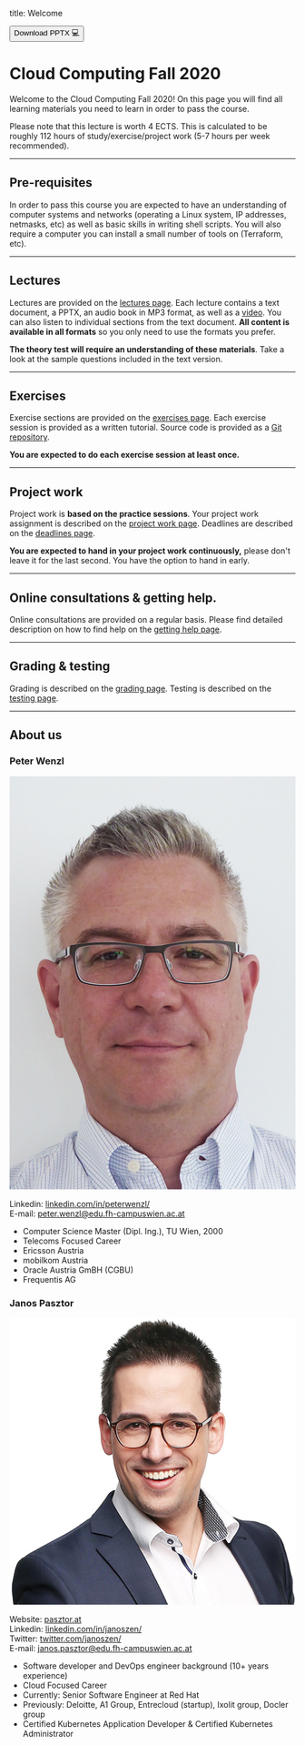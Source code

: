 title: Welcome

<div class="download">
<a href="about.pptx"><button>Download PPTX 💻</button></a>
</div>

<h1>Cloud Computing Fall 2020</h1>

Welcome to the Cloud Computing Fall 2020! On this page you will find all learning materials you need to learn in order to pass the course.

Please note that this lecture is worth 4 ECTS. This is calculated to be roughly 112 hours of study/exercise/project work (5-7 hours per week recommended).

---

## Pre-requisites

In order to pass this course you are expected to have an understanding of computer systems and networks (operating a Linux system, IP addresses, netmasks, etc) as well as basic skills in writing shell scripts. You will also require a computer you can install a small number of tools on (Terraform, etc).

---

## Lectures

Lectures are provided on the [lectures page](/lectures). Each lecture contains a text document, a PPTX, an audio book in MP3 format, as well as a [video](https://www.youtube.com/channel/UC4U8FauY-SiYQJAbwDA_68g/). You can also listen to individual sections from the text document. **All content is available in all formats** so you only need to use the formats you prefer.

**The theory test will require an understanding of these materials**. Take a look at the sample questions included in the text version. 

---

## Exercises

Exercise sections are provided on the [exercises page](/exercises/). Each exercise session is provided as a written tutorial. Source code is provided as a [Git repository](https://github.com/FH-Cloud-Computing).

**You are expected to do each exercise session at least once.**

---

## Project work

Project work is **based on the practice sessions**. Your project work assignment is described on the [project work page](/projectwork). Deadlines are described on the [deadlines page](/deadlines).

**You are expected to hand in your project work continuously,** please don't leave it for the last second. You have the option to hand in early.

---

## Online consultations & getting help.

Online consultations are provided on a regular basis. Please find detailed description on how to find help on the [getting help page](/help).

---

## Grading & testing

Grading is described on the [grading page](/grading). Testing is described on the [testing page](/testing).

---

## About us

### Peter Wenzl

<aside>
<img src="peter-wenzl.jpg" alt="A photo of Peter Wenzl, a middle aged man with short gray hair and square glasses." />
</aside>

Linkedin: [linkedin.com/in/peterwenzl/](https://www.linkedin.com/in/peterwenzl/) <br />
E-mail: [peter.wenzl@edu.fh-campuswien.ac.at](mailto:peter.wenzl@edu.fh-campuswien.ac.at)

- Computer Science Master (Dipl. Ing.), TU Wien, 2000
- Telecoms Focused Career
- Ericsson Austria
- mobilkom Austria
- Oracle Austria GmBH (CGBU)
- Frequentis AG

### Janos Pasztor

<aside>
<img src="janos-pasztor.jpg" alt="A photo of Janos Pasztor, a man in his thirties with short, dark brown hair and round glasses." />
</aside>

Website: [pasztor.at](https://pasztor.at) <br />
Linkedin: [linkedin.com/in/janoszen/](https://www.linkedin.com/in/janoszen/) <br />
Twitter: [twitter.com/janoszen/](https://twitter.com/janoszen/) <br />
E-mail: [janos.pasztor@edu.fh-campuswien.ac.at](mailto:janos.pasztor@edu.fh-campuswien.ac.at) <br />

- Software developer and DevOps engineer background (10+ years experience)
- Cloud Focused Career
- Currently: Senior Software Engineer at Red Hat
- Previously: Deloitte, A1 Group, Entrecloud (startup), Ixolit group, Docler group
- Certified Kubernetes Application Developer & Certified Kubernetes Administrator
